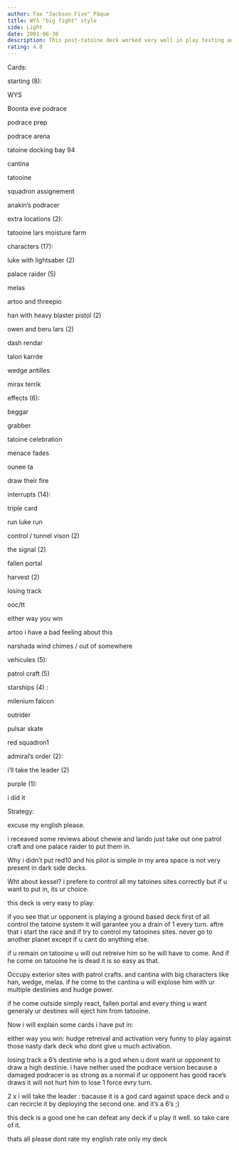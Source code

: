 ```yaml
---
author: Fax "Jackson Five" Pâque
title: WYS "big fight" style
side: Light
date: 2001-06-30
description: This post-tatoine deck worked very well in play testing and dont fear his name is anakin. included:  a little podrace module.
rating: 4.0
---
```

Cards: 

starting (8):
WYS
Boonta eve podrace
podrace prep
podrace arena
tatoine docking bay 94
cantina
tatooine
squadron assignement
anakin’s podracer

extra locations (2):
tatooine lars moisture farm

characters (17):
luke with lightsaber (2)
palace raider (5)
melas
artoo and threepio
han with heavy blaster pistol (2)
owen and beru lars (2)
dash rendar
talon karrde
wedge antilles
mirax terrik

effects (6): 
beggar
grabber
tatoine celebration
menace fades
ounee ta 
draw their fire

interrupts (14):
triple card 
run luke run
control / tunnel vison (2)
the signal (2)
fallen portal
harvest (2)
losing track 
ooc/tt
either way you win
artoo i have a bad feeling about this
narshada wind chimes / out of somewhere

vehicules (5):
patrol craft (5)

starships (4) :
milenium falcon
outrider
pulsar skate
red squadron1

admiral’s order (2):
i’ll take the leader (2)

purple (1):
i did it


Strategy: 

excuse my english please.

i receaved some reviews about chewie and lando just take out one patrol craft and one palace raider to put them in.

Why i didn’t put red10 and his pilot is simple in my area space is not very present in dark side decks. 

Wht about kessel? i prefere to control all my tatoines sites correctly but if u want to put in, its ur choice.

this deck is very easy to play:

if you see that ur opponent is playing a ground based deck first of all control the tatoine system it will garantee you a drain of 1 every turn. aftre that i start the race and if try to control my tatooines sites. never go to another planet except if u cant do anything else.

if u remain on tatooine u will out retreive him so he will have to come. And if he come on tatooine he is dead it is so easy as that.
Occupy exterior sites with patrol crafts. and cantina with big characters like han, wedge, melas. if he come to the cantina u will explose him with ur multiple destinies and hudge power.

if he come outside simply react, fallen portal and every thing u want generaly ur destines will eject him from tatooine.

Now i will explain some cards i have put in:

either way you win: hudge retreival and activation very funny to play against those nasty dark deck who dont give u much activation.

losing track a 6’s destinie who is a god when u dont want ur opponent to draw a high destinie. i have nether used the podrace version because a damaged podracer is as strong as a normal if ur opponent has good race’s draws it will not hurt him to lose 1 force evry turn.

2 x i will take the leader : bacause it is a god card against space deck and u can recircle it by deploying the second one. and it’s a 6’s   ;)


this deck is a good one he can defeat any deck if u play it well. so take care of it.

thats all please dont rate my english rate only my deck  